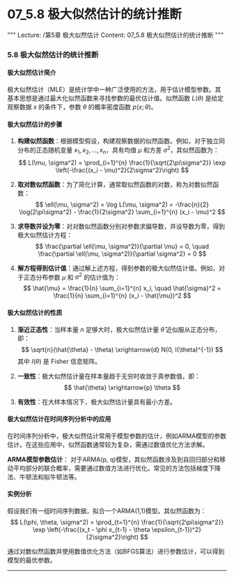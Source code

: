 # 07_5.8 极大似然估计的统计推断

"""
Lecture: /第5章 极大似然估计
Content: 07_5.8 极大似然估计的统计推断
"""

### 5.8 极大似然估计的统计推断

#### 极大似然估计简介
极大似然估计（MLE）是统计学中一种广泛使用的方法，用于估计模型参数。其基本思想是通过最大化似然函数来寻找参数的最优估计值。似然函数 $L(\theta)$ 是给定观察数据 $x$ 的条件下，参数 $\theta$ 的概率密度函数 $p(x; \theta)$。

#### 极大似然估计的步骤
1. **构建似然函数**：根据模型假设，构建观察数据的似然函数。例如，对于独立同分布的正态随机变量 $x_1, x_2, \ldots, x_n$，具有均值 $\mu$ 和方差 $\sigma^2$，其似然函数为：
   $$
   L(\mu, \sigma^2) = \prod_{i=1}^{n} \frac{1}{\sqrt{2\pi\sigma^2}} \exp \left(-\frac{(x_i - \mu)^2}{2\sigma^2}\right)
   $$

2. **取对数似然函数**：为了简化计算，通常取似然函数的对数，称为对数似然函数：
   $$
   \ell(\mu, \sigma^2) = \log L(\mu, \sigma^2) = -\frac{n}{2} \log(2\pi\sigma^2) - \frac{1}{2\sigma^2} \sum_{i=1}^{n} (x_i - \mu)^2
   $$

3. **求导数并设为零**：对对数似然函数分别对参数求偏导数，并设导数为零，得到极大似然估计方程：
   $$
   \frac{\partial \ell(\mu, \sigma^2)}{\partial \mu} = 0, \quad \frac{\partial \ell(\mu, \sigma^2)}{\partial \sigma^2} = 0
   $$

4. **解方程得到估计值**：通过解上述方程，得到参数的极大似然估计值。例如，对于正态分布参数 $\mu$ 和 $\sigma^2$ 的估计值为：
   $$
   \hat{\mu} = \frac{1}{n} \sum_{i=1}^{n} x_i, \quad \hat{\sigma}^2 = \frac{1}{n} \sum_{i=1}^{n} (x_i - \hat{\mu})^2
   $$

#### 极大似然估计的性质
1. **渐近正态性**：当样本量 $n$ 足够大时，极大似然估计量 $\hat{\theta}$ 近似服从正态分布，即：
   $$
   \sqrt{n}(\hat{\theta} - \theta) \xrightarrow{d} N(0, I(\theta)^{-1})
   $$
   其中 $I(\theta)$ 是 Fisher 信息矩阵。

2. **一致性**：极大似然估计量在样本量趋于无穷时收敛于真参数值，即：
   $$
   \hat{\theta} \xrightarrow{p} \theta
   $$

3. **有效性**：在大样本情况下，极大似然估计量具有最小方差。

#### 极大似然估计在时间序列分析中的应用
在时间序列分析中，极大似然估计常用于模型参数的估计，例如ARMA模型的参数估计。在这些应用中，似然函数通常较为复杂，需通过数值优化方法求解。

**ARMA模型参数估计**：
对于ARMA(p, q)模型，其似然函数涉及到自回归部分和移动平均部分的联合概率，需要通过数值方法进行优化。常见的方法包括梯度下降法、牛顿法和拟牛顿法等。

#### 实例分析
假设我们有一组时间序列数据，拟合一个ARMA(1,1)模型。其似然函数为：
$$
L(\phi, \theta, \sigma^2) = \prod_{t=1}^{n} \frac{1}{\sqrt{2\pi\sigma^2}} \exp \left(-\frac{(x_t - \phi x_{t-1} - \theta \epsilon_{t-1})^2}{2\sigma^2}\right)
$$

通过对数似然函数并使用数值优化方法（如BFGS算法）进行参数估计，可以得到模型的最优参数。

---